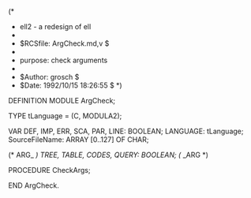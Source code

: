 (*
 *	ell2 - a redesign of ell
 *
 *	$RCSfile: ArgCheck.md,v $
 *	
 *	purpose:	check arguments
 *
 *	$Author: grosch $
 *	$Date: 1992/10/15 18:26:55 $
 *)

DEFINITION MODULE ArgCheck;

TYPE tLanguage = (C, MODULA2);

VAR
  DEF, IMP, ERR, SCA, PAR, LINE: BOOLEAN;
  LANGUAGE: tLanguage;
  SourceFileName: ARRAY [0..127] OF CHAR;

  (* ARG_ *)
  TREE, TABLE, CODES, QUERY: BOOLEAN;
  (* _ARG *)

PROCEDURE CheckArgs;

END ArgCheck.
